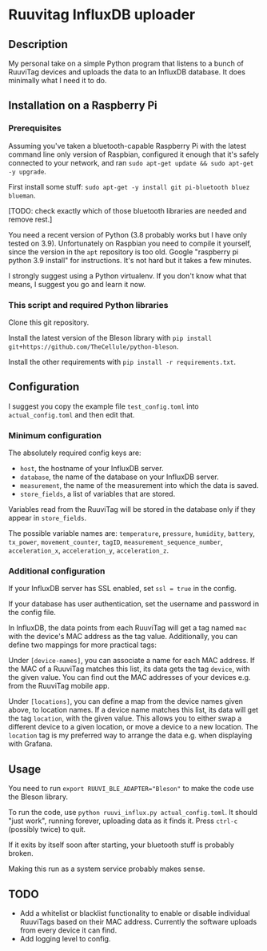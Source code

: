 # Ruuvitag InfluxDB uploader

## Description

My personal take on a simple Python program that listens to a bunch of RuuviTag devices and uploads the data to an InfluxDB database. It does minimally what I need it to do.

## Installation on a Raspberry Pi

### Prerequisites

Assuming you've taken a bluetooth-capable Raspberry Pi with the latest command line only version of Raspbian, configured it enough that it's safely connected to your network, and ran `sudo apt-get update && sudo apt-get -y upgrade`.

First install some stuff: `sudo apt-get -y install git pi-bluetooth bluez blueman`.

[TODO: check exactly which of those bluetooth libraries are needed and remove rest.]

You need a recent version of Python (3.8 probably works but I have only tested on 3.9). Unfortunately on Raspbian you need to compile it yourself, since the version in the `apt` repository is too old. Google "raspberry pi python 3.9 install" for instructions. It's not hard but it takes a few minutes.

I strongly suggest using a Python virtualenv. If you don't know what that means, I suggest you go and learn it now.

### This script and required Python libraries

Clone this git repository.

Install the latest version of the Bleson library with `pip install git+https://github.com/TheCellule/python-bleson`.

Install the other requirements with `pip install -r requirements.txt`.

## Configuration

I suggest you copy the example file `test_config.toml` into `actual_config.toml` and then edit that.

### Minimum configuration

The absolutely required config keys are:

- `host`, the hostname of your InfluxDB server.
- `database`, the name of the database on your InfluxDB server.
- `measurement`, the name of the measurement into which the data is saved.
- `store_fields`, a list of variables that are stored.

Variables read from the RuuviTag will be stored in the database only if they appear in `store_fields`.

The possible variable names are: `temperature`, `pressure`, `humidity`, `battery`, `tx_power`, `movement_counter`, `tagID`, `measurement_sequence_number`, `acceleration_x`, `acceleration_y`, `acceleration_z`.

### Additional configuration

If your InfluxDB server has SSL enabled, set `ssl = true` in the config.

If your database has user authentication, set the username and password in the config file.

In InfluxDB, the data points from each RuuviTag will get a tag named `mac` with the device's MAC address as the tag value. Additionally, you can define two mappings for more practical tags:

Under `[device-names]`, you can associate a name for each MAC address. If the MAC of a RuuviTag matches this list, its data gets the tag `device`, with the given value. You can find out the MAC addresses of your devices e.g. from the RuuviTag mobile app.

Under `[locations]`, you can define a map from the device names given above, to location names. If a device name matches this list, its data will get the tag `location`, with the given value. This allows you to either swap a different device to a given location, or move a device to a new location. The `location` tag is my preferred way to arrange the data e.g. when displaying with Grafana.

## Usage

You need to run `export RUUVI_BLE_ADAPTER="Bleson"` to make the code use the Bleson library.

To run the code, use `python ruuvi_influx.py actual_config.toml`. It should "just work", running forever, uploading data as it finds it. Press `ctrl-c` (possibly twice) to quit. 

If it exits by itself soon after starting, your bluetooth stuff is probably broken.

Making this run as a system service probably makes sense.

## TODO

- Add a whitelist or blacklist functionality to enable or disable individual RuuviTags based on their MAC address. Currently the software uploads from every device it can find.
- Add logging level to config.
